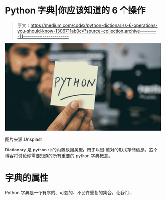 # Python 字典|你应该知道的 6 个操作

> 原文：<https://medium.com/codex/python-dictionaries-6-operations-you-should-know-1306711ab0c4?source=collection_archive---------11----------------------->

![](img/20771f9efb56427358c4958d17697a78.png)

图片来源:Unsplash

Dictionary 是 python 中的内置数据类型，用于以键:值对的形式存储信息。这个博客将讨论你需要知道的所有重要的 python 字典概念。

# 字典的属性

Python 字典是一个有序的、可变的、不允许重复的集合。让我们…